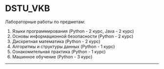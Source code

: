 # DSTU_VKB
Лабораторные работы по предметам:
1. Языки программирования (Python - 2 курс, Java - 2 курс)
2. Основы информационной безопасности (Python - 2 курс)
3. Дискретная математика (Python - 2 курс)
4. Алгоритмы и структуры данных (Python - 1 курс)
5. Ознакомительная практика (Python - 1 курс)
6. Машинное обучение (Python - 3 курс)

---

